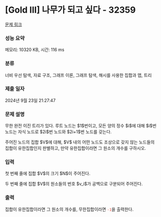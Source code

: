# [Gold III] 나무가 되고 싶다 - 32359 

[문제 링크](https://www.acmicpc.net/problem/32359) 

### 성능 요약

메모리: 10320 KB, 시간: 116 ms

### 분류

너비 우선 탐색, 자료 구조, 그래프 이론, 그래프 탐색, 해시를 사용한 집합과 맵, 트리

### 제출 일자

2024년 9월 23일 21:27:47

### 문제 설명

<p>무한 완전 이진 트리가 있다. 루트 노드는 $1$번이고, 모든 양의 정수 $i$에 대해 $i$번 노드는 자식 노드로 $2i$번 노드와 $2i+1$번 노드를 갖는다.</p>

<p>주어진 노드의 집합 $V$에 대해, $V$ 내의 어떤 노드도 조상으로 갖지 않는 노드들의 집합이 유한집합인지 판별하고, 만약 유한집합이라면 그 원소의 개수를 구하시오.</p>

### 입력 

 <p>첫 번째 줄에 집합 $V$의 크기 $N$이 주어진다.</p>

<p>두 번째 줄에 집합 $V$의 원소들의 번호 $v_i$가 공백으로 구분되어 주어진다.</p>

### 출력 

 <p>집합이 유한집합이라면 그 원소의 개수를, 무한집합이라면 <span style="color:#e74c3c;"><code>-1</code></span>을 출력한다.</p>

